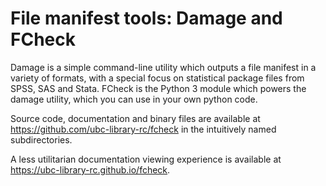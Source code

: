 # File manifest tools: Damage and FCheck

Damage is a simple command-line utility which outputs a file manifest in a variety of formats, with a special focus on statistical package files from SPSS, SAS and Stata. FCheck is the Python 3 module which powers the damage utility, which you can use in your own python code.

Source code, documentation and binary files are available at <https://github.com/ubc-library-rc/fcheck> in the intuitively named subdirectories. 

A less utilitarian documentation viewing experience is available at <https://ubc-library-rc.github.io/fcheck>.
